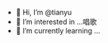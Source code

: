 - 👋 Hi, I’m @tianyu
- 👀 I’m interested in ...唱歌
- 🌱 I’m currently learning ...
<!---
2023djash/2023djash is a ✨ special ✨ repository because its `README.md` (this file) appears on your GitHub profile.
You can click the Preview link to take a look at your changes.
--->
